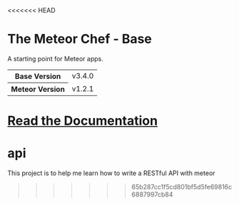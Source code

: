 <<<<<<< HEAD
# The Meteor Chef - Base
A starting point for Meteor apps.

<table>
  <tbody>
    <tr>
      <th>Base Version</th>
      <td>v3.4.0</td>
    </tr>
    <tr>
      <th>Meteor Version</th>
      <td>v1.2.1</td>
    </tr>
  </tbody>
</table>

[Read the Documentation](http://themeteorchef.com/base)
=======
# api
This project is to help me learn how to write a RESTful API with meteor
>>>>>>> 65b287cc1f5cd801bf5d5fe69816c6887997cb84
